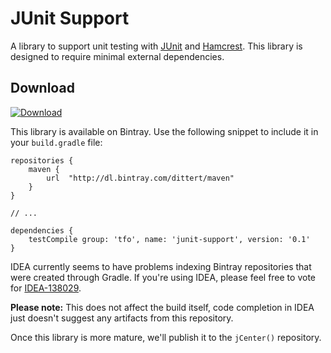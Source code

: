 # JUnit Support
A library to support unit testing with [JUnit](https://github.com/junit-team/junit) and
[Hamcrest](https://github.com/hamcrest/JavaHamcrest). This library is designed to require minimal external dependencies.

## Download
[ ![Download](https://api.bintray.com/packages/dittert/maven/tfo.junit-support/images/download.svg) ](https://bintray.com/dittert/maven/tfo.junit-support/_latestVersion)

This library is available on Bintray. Use the following snippet to include it in your `build.gradle` file:

    repositories {
        maven {
            url  "http://dl.bintray.com/dittert/maven" 
        }
    }

    // ...

    dependencies {
        testCompile group: 'tfo', name: 'junit-support', version: '0.1'
    }

IDEA currently seems to have problems indexing Bintray repositories that were created through Gradle. If you're using IDEA, please feel free to vote for [IDEA-138029](https://youtrack.jetbrains.com/issue/IDEA-138029). 

**Please note:** This does not affect the build itself, code completion in IDEA just doesn't suggest any artifacts from this repository.

Once this library is more mature, we'll publish it to the `jCenter()` repository.